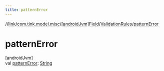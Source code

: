 ```yaml
---
title: patternError
---
```

//[link](../../../../index.html)/[com.tink.model.misc](../../index.html)/[[androidJvm]Field](../index.html)/[ValidationRules](index.html)/[patternError](pattern-error.html)



# patternError



[androidJvm]\
val [patternError](pattern-error.html): [String](https://kotlinlang.org/api/latest/jvm/stdlib/kotlin/-string/index.html)




